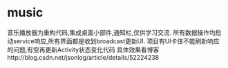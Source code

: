 # music
音乐播放器为重构代码,集成桌面小部件,通知栏,仅供学习交流.
所有数据操作均启动service响应,所有界面都是收到broadcast更新UI.
项目有UI卡住不能刷新响应的问题,有空再更新Activity状态变化代码
具体效果看博客http://blog.csdn.net/jsonlog/article/details/52224238
